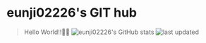# eunji02226's GIT hub
> Hello World!!🙌🏼
![eunji02226's GitHub stats](https://github-readme-stats.vercel.app/api?username=eunji02226&show_icons=true&theme=dracula)
![last updated](https://img.shields.io/wordpress/plugin/last-updated/eunji02226?style=for-the-badge)